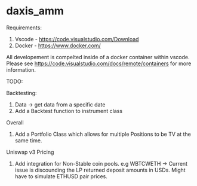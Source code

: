 # daxis_amm

Requirements:
1. Vscode - https://code.visualstudio.com/Download
2. Docker - https://www.docker.com/

All developement is compelted inside of a docker container within vscode.
Please see https://code.visualstudio.com/docs/remote/containers for more information.


TODO:

Backtesting:

1. Data -> get data from a specific date
2. Add a Backtest function to instrument class


Overall
1. Add a Portfolio Class which allows for multiple Positions to be TV at the same time.

Uniswap v3 Pricing
1. Add integration for Non-Stable coin pools. e.g WBTCWETH -> Current issue is discounding the LP returned deposit amounts in USDs. Might have to simulate ETHUSD pair prices.
